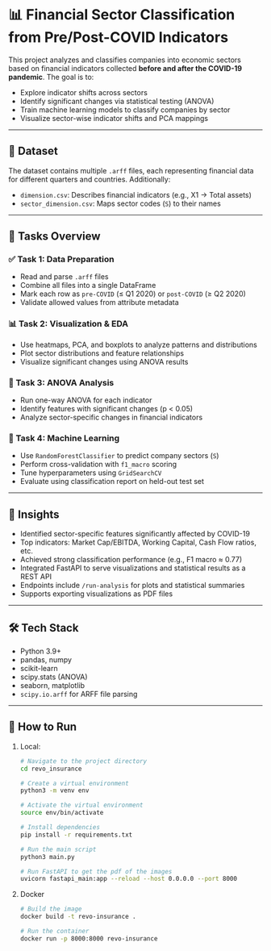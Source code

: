 # 📊 Financial Sector Classification from Pre/Post-COVID Indicators

This project analyzes and classifies companies into economic sectors based on financial indicators collected **before and after the COVID-19 pandemic**. The goal is to:

- Explore indicator shifts across sectors
- Identify significant changes via statistical testing (ANOVA)
- Train machine learning models to classify companies by sector
- Visualize sector-wise indicator shifts and PCA mappings

---

## 📁 Dataset

The dataset contains multiple `.arff` files, each representing financial data for different quarters and countries. Additionally:

- `dimension.csv`: Describes financial indicators (e.g., X1 → Total assets)
- `sector_dimension.csv`: Maps sector codes (`S`) to their names

---

## 📌 Tasks Overview

### ✅ Task 1: Data Preparation

- Read and parse `.arff` files
- Combine all files into a single DataFrame
- Mark each row as `pre-COVID` (≤ Q1 2020) or `post-COVID` (≥ Q2 2020)
- Validate allowed values from attribute metadata

### 📊 Task 2: Visualization & EDA

- Use heatmaps, PCA, and boxplots to analyze patterns and distributions
- Plot sector distributions and feature relationships
- Visualize significant changes using ANOVA results

### 🧪 Task 3: ANOVA Analysis

- Run one-way ANOVA for each indicator
- Identify features with significant changes (p < 0.05)
- Analyze sector-specific changes in financial indicators

### 🤖 Task 4: Machine Learning

- Use `RandomForestClassifier` to predict company sectors (`S`)
- Perform cross-validation with `f1_macro` scoring
- Tune hyperparameters using `GridSearchCV`
- Evaluate using classification report on held-out test set

---

## 🧠 Insights

- Identified sector-specific features significantly affected by COVID-19
- Top indicators: Market Cap/EBITDA, Working Capital, Cash Flow ratios, etc.
- Achieved strong classification performance (e.g., F1 macro ≈ 0.77)
- Integrated FastAPI to serve visualizations and statistical results as a REST API
- Endpoints include `/run-analysis` for plots and statistical summaries
- Supports exporting visualizations as PDF files

---

## 🛠️ Tech Stack

- Python 3.9+
- pandas, numpy
- scikit-learn
- scipy.stats (ANOVA)
- seaborn, matplotlib
- `scipy.io.arff` for ARFF file parsing

---

## 🚀 How to Run

1. Local:

   ```bash
   # Navigate to the project directory  
   cd revo_insurance  

   # Create a virtual environment  
   python3 -m venv env  

   # Activate the virtual environment  
   source env/bin/activate  

   # Install dependencies  
   pip install -r requirements.txt  

   # Run the main script  
   python3 main.py

   # Run FastAPI to get the pdf of the images
   uvicorn fastapi_main:app --reload --host 0.0.0.0 --port 8000
   ```

2. Docker

   ```bash
   # Build the image
   docker build -t revo-insurance .

   # Run the container
   docker run -p 8000:8000 revo-insurance 
   ```
